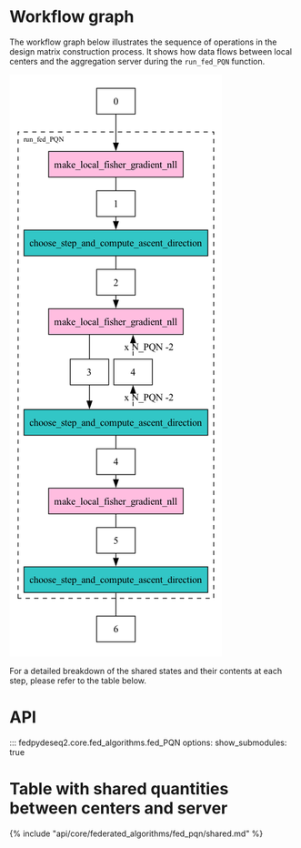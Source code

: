 # Workflow graph

The workflow graph below illustrates the sequence of operations in the design matrix construction process. It shows how data flows between local centers and the aggregation server during the `run_fed_PQN` function.

![Workflow Graph](workflow_graph.png)

For a detailed breakdown of the shared states and their contents at each step, please refer to the table below.

# API

::: fedpydeseq2.core.fed_algorithms.fed_PQN
    options:
        show_submodules: true

# Table with shared quantities between centers and server

{% include "api/core/federated_algorithms/fed_pqn/shared.md" %}
